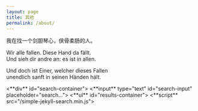 ```yaml
---
layout: page
title: 其他
permalink: /about/
---
```


我在找一个剑胆琴心，侠骨柔肠的人。

Wir alle fallen. Diese Hand da fällt.<br>
Und sieh dir andre an: es ist in allen.<p>

Und doch ist Einer, welcher dieses Fallen<br>
unendlich sanft in seinen Händen hält. 

<!-- HTML elements for search --> <**div** id="search-container">  <**input** type="text" id="search-input" placeholder="search...">  <**ul** id="results-container"></**ul**> </**div**> <!-- script pointing to jekyll-search.js --> <**script** src="/simple-jekyll-search.min.js"></**script**>